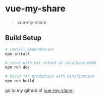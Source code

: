 # vue-my-share

> vue-my-share

## Build Setup

``` bash
# install dependencies
npm install

# serve with hot reload at localhost:8080
npm run dev

# build for production with minification
npm run build
```

go to my github of [vue-my-share](https://github.com/ewangtx2016/vue-my-share.git).
